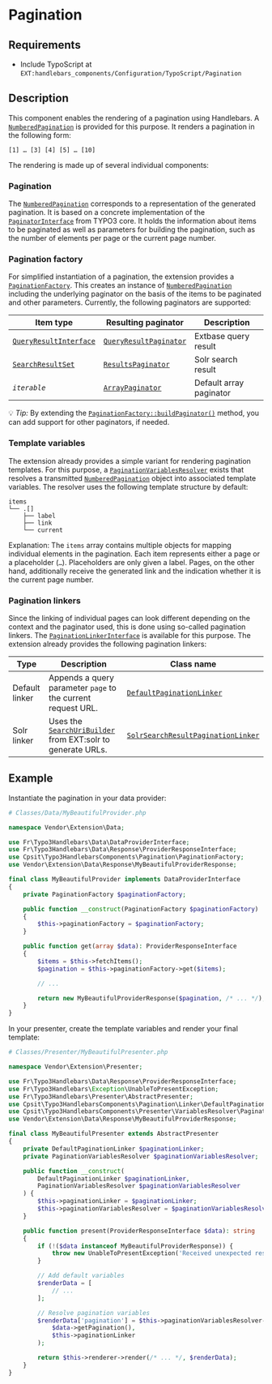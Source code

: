 # Pagination

## Requirements

* Include TypoScript at `EXT:handlebars_components/Configuration/TypoScript/Pagination`

## Description

This component enables the rendering of a pagination using Handlebars. A
[`NumberedPagination`][1] is provided for this purpose. It renders a
pagination in the following form:

```
[1] … [3] [4] [5] … [10]
```

The rendering is made up of several individual components:

### Pagination

The [`NumberedPagination`][1] corresponds to a representation of the
generated pagination. It is based on a concrete implementation of the
[`PaginatorInterface`][2] from TYPO3 core. It holds the information about
items to be paginated as well as parameters for building the pagination,
such as the number of elements per page or the current page number.

### Pagination factory

For simplified instantiation of a pagination, the extension provides a
[`PaginationFactory`][3]. This creates an instance of [`NumberedPagination`][1]
including the underlying paginator on the basis of the items to be
paginated and other parameters. Currently, the following paginators are
supported:

| Item type | Resulting paginator | Description |
| --------- | ------------------- | ----------- |
| [`QueryResultInterface`][4] | [`QueryResultPaginator`][5] | Extbase query result |
| [`SearchResultSet`][6] | [`ResultsPaginator`][7] | Solr search result |
| _`iterable`_ | [`ArrayPaginator`][8] | Default array paginator |

:bulb: *Tip:* By extending the [`PaginationFactory::buildPaginator()`][3]
method, you can add support for other paginators, if needed.

### Template variables

The extension already provides a simple variant for rendering pagination templates.
For this purpose, a [`PaginationVariablesResolver`][9] exists that resolves a
transmitted [`NumberedPagination`][1] object into associated template variables.
The resolver uses the following template structure by default:

```
items
└── .[]
    ├── label
    ├── link
    └── current
```

Explanation: The `items` array contains multiple objects for mapping individual
elements in the pagination. Each item represents either a page or a placeholder
(`…`). Placeholders are only given a label. Pages, on the other hand, additionally
receive the generated link and the indication whether it is the current page number.

### Pagination linkers

Since the linking of individual pages can look different depending on the context
and the paginator used, this is done using so-called pagination linkers. The
[`PaginationLinkerInterface`][10] is available for this purpose. The extension
already provides the following pagination linkers:

| Type | Description | Class name |
| ---- | ----------- | ---------- |
| Default linker | Appends a query parameter `page` to the current request URL. | [`DefaultPaginationLinker`][11] |
| Solr linker | Uses the [`SearchUriBuilder`][12] from EXT:solr to generate URLs. | [`SolrSearchResultPaginationLinker`][13] |

## Example

Instantiate the pagination in your data provider:

```php
# Classes/Data/MyBeautifulProvider.php

namespace Vendor\Extension\Data;

use Fr\Typo3Handlebars\Data\DataProviderInterface;
use Fr\Typo3Handlebars\Data\Response\ProviderResponseInterface;
use Cpsit\Typo3HandlebarsComponents\Pagination\PaginationFactory;
use Vendor\Extension\Data\Response\MyBeautifulProviderResponse;

final class MyBeautifulProvider implements DataProviderInterface
{
    private PaginationFactory $paginationFactory;

    public function __construct(PaginationFactory $paginationFactory)
    {
        $this->paginationFactory = $paginationFactory;
    }

    public function get(array $data): ProviderResponseInterface
    {
        $items = $this->fetchItems();
        $pagination = $this->paginationFactory->get($items);

        // ...

        return new MyBeautifulProviderResponse($pagination, /* ... */);
    }
}
```

In your presenter, create the template variables and render your final template:

```php
# Classes/Presenter/MyBeautifulPresenter.php

namespace Vendor\Extension\Presenter;

use Fr\Typo3Handlebars\Data\Response\ProviderResponseInterface;
use Fr\Typo3Handlebars\Exception\UnableToPresentException;
use Fr\Typo3Handlebars\Presenter\AbstractPresenter;
use Cpsit\Typo3HandlebarsComponents\Pagination\Linker\DefaultPaginationLinker;
use Cpsit\Typo3HandlebarsComponents\Presenter\VariablesResolver\PaginationVariablesResolver;
use Vendor\Extension\Data\Response\MyBeautifulProviderResponse;

final class MyBeautifulPresenter extends AbstractPresenter
{
    private DefaultPaginationLinker $paginationLinker;
    private PaginationVariablesResolver $paginationVariablesResolver;

    public function __construct(
        DefaultPaginationLinker $paginationLinker,
        PaginationVariablesResolver $paginationVariablesResolver
    ) {
        $this->paginationLinker = $paginationLinker;
        $this->paginationVariablesResolver = $paginationVariablesResolver;
    }

    public function present(ProviderResponseInterface $data): string
    {
        if (!($data instanceof MyBeautifulProviderResponse)) {
            throw new UnableToPresentException('Received unexpected response from provider.', 1647948612);
        }

        // Add default variables
        $renderData = [
            // ...
        ];

        // Resolve pagination variables
        $renderData['pagination'] = $this->paginationVariablesResolver->resolve(
            $data->getPagination(),
            $this->paginationLinker
        );

        return $this->renderer->render(/* ... */, $renderData);
    }
}
```

[1]: ../../Classes/Pagination/NumberedPagination.php
[2]: https://github.com/TYPO3/typo3/blob/main/typo3/sysext/core/Classes/Pagination/PaginatorInterface.php
[3]: ../../Classes/Pagination/PaginationFactory.php
[4]: https://github.com/TYPO3/typo3/blob/main/typo3/sysext/extbase/Classes/Persistence/QueryResultInterface.php
[5]: https://github.com/TYPO3/typo3/blob/main/typo3/sysext/extbase/Classes/Pagination/QueryResultPaginator.php
[6]: https://github.com/TYPO3-Solr/ext-solr/blob/11.5.0-rc-1/Classes/Domain/Search/ResultSet/SearchResultSet.php
[7]: https://github.com/TYPO3-Solr/ext-solr/blob/11.5.0-rc-1/Classes/Pagination/ResultsPaginator.php
[8]: https://github.com/TYPO3/typo3/blob/main/typo3/sysext/core/Classes/Pagination/ArrayPaginator.php
[9]: ../../Classes/Presenter/VariablesResolver/PaginationVariablesResolver.php
[10]: ../../Classes/Pagination/Linker/PaginationLinkerInterface.php
[11]: ../../Classes/Pagination/Linker/DefaultPaginationLinker.php
[12]: https://github.com/TYPO3-Solr/ext-solr/blob/11.5.0-rc-1/Classes/Domain/Search/Uri/SearchUriBuilder.php
[13]: ../../Classes/Pagination/Linker/SolrSearchResultPaginationLinker.php
